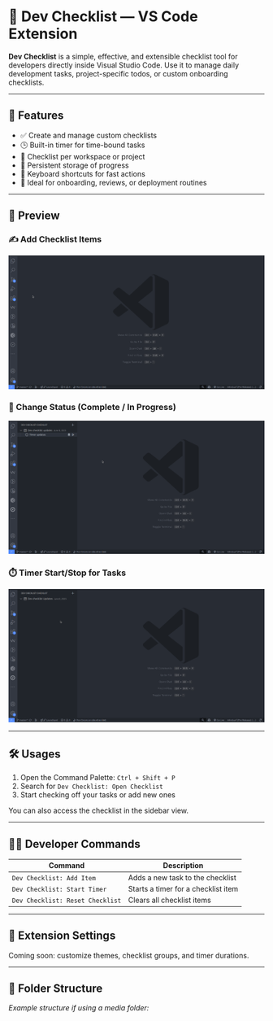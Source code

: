 # 🧩 Dev Checklist — VS Code Extension

**Dev Checklist** is a simple, effective, and extensible checklist tool for developers directly inside Visual Studio Code. Use it to manage daily development tasks, project-specific todos, or custom onboarding checklists.

---

## 🚀 Features

- ✅ Create and manage custom checklists
- 🕒 Built-in timer for time-bound tasks
- 📁 Checklist per workspace or project
- 🔄 Persistent storage of progress
- 🎯 Keyboard shortcuts for fast actions
- 🧠 Ideal for onboarding, reviews, or deployment routines

---

## 📸 Preview

### ✍️ Add Checklist Items
![Add Checklist](https://github.com/itz-me-nvs/devchecklist/blob/master/media/icons/gifs/addChecklist.gif)

### 🔁 Change Status (Complete / In Progress)
![Change Status](https://github.com/itz-me-nvs/devchecklist/blob/master/media/icons/gifs/statusUpdate.gif)

### ⏱️ Timer Start/Stop for Tasks
![Timer Feature](https://github.com/itz-me-nvs/devchecklist/blob/master/media/icons/gifs/timer.gif)

---

## 🛠️ Usages

1. Open the Command Palette: `Ctrl + Shift + P`
2. Search for `Dev Checklist: Open Checklist`
3. Start checking off your tasks or add new ones

You can also access the checklist in the sidebar view.

---

## 🧑‍💻 Developer Commands

| Command                          | Description                              |
|----------------------------------|------------------------------------------|
| `Dev Checklist: Add Item`        | Adds a new task to the checklist         |
| `Dev Checklist: Start Timer`     | Starts a timer for a checklist item      |
| `Dev Checklist: Reset Checklist` | Clears all checklist items               |

---

## 🔧 Extension Settings

Coming soon: customize themes, checklist groups, and timer durations.

---

## 📂 Folder Structure

_Example structure if using a media folder:_
